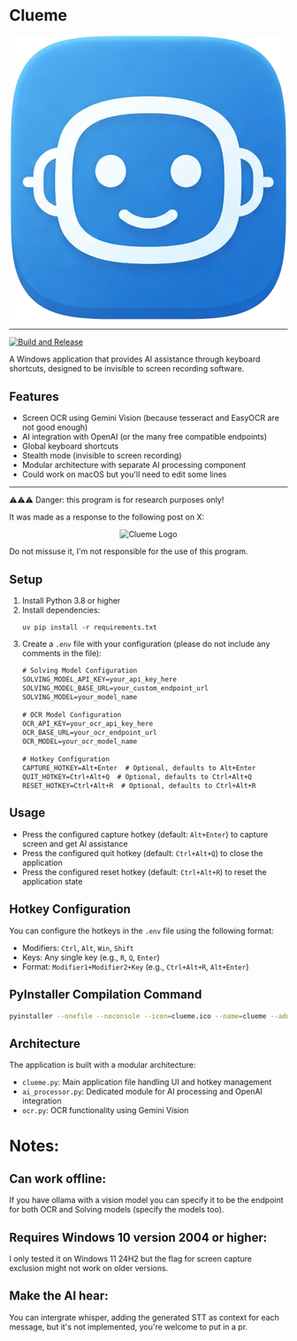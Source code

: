 # Clueme

<div align="center">
  
<img src="clueme.png" alt="Clueme Logo" width="500px">

</div>

------
[![Build and Release](https://github.com/Creative-Geek/Clueme/actions/workflows/release.yml/badge.svg)](https://github.com/Creative-Geek/Clueme/actions/workflows/release.yml)

A Windows application that provides AI assistance through keyboard shortcuts, designed to be invisible to screen recording software.

## Features

- Screen OCR using Gemini Vision (because tesseract and EasyOCR are not good enough)
- AI integration with OpenAI (or the many free compatible endpoints)
- Global keyboard shortcuts
- Stealth mode (invisible to screen recording)
- Modular architecture with separate AI processing component
- Could work on macOS but you'll need to edit some lines
-----

⚠️⚠️⚠️ Danger: this program is for research purposes only!

It was made as a response to the following post on X:
<div align="center">
<img src="https://github.com/user-attachments/assets/df19a8a8-f503-4be9-85c5-bd414bdf773f" alt="Clueme Logo" width="500px">
</div>

Do not missuse it, I'm not responsible for the use of this program.

## Setup

1. Install Python 3.8 or higher
2. Install dependencies:
   ```
   uv pip install -r requirements.txt
   ```
3. Create a `.env` file with your configuration (please do not include any comments in the file):
   ```
   # Solving Model Configuration
   SOLVING_MODEL_API_KEY=your_api_key_here
   SOLVING_MODEL_BASE_URL=your_custom_endpoint_url
   SOLVING_MODEL=your_model_name

   # OCR Model Configuration
   OCR_API_KEY=your_ocr_api_key_here
   OCR_BASE_URL=your_ocr_endpoint_url
   OCR_MODEL=your_ocr_model_name

   # Hotkey Configuration
   CAPTURE_HOTKEY=Alt+Enter  # Optional, defaults to Alt+Enter
   QUIT_HOTKEY=Ctrl+Alt+Q  # Optional, defaults to Ctrl+Alt+Q
   RESET_HOTKEY=Ctrl+Alt+R  # Optional, defaults to Ctrl+Alt+R
   ```

## Usage

- Press the configured capture hotkey (default: `Alt+Enter`) to capture screen and get AI assistance
- Press the configured quit hotkey (default: `Ctrl+Alt+Q`) to close the application
- Press the configured reset hotkey (default: `Ctrl+Alt+R`) to reset the application state

## Hotkey Configuration

You can configure the hotkeys in the `.env` file using the following format:

- Modifiers: `Ctrl`, `Alt`, `Win`, `Shift`
- Keys: Any single key (e.g., `R`, `Q`, `Enter`)
- Format: `Modifier1+Modifier2+Key` (e.g., `Ctrl+Alt+R`, `Alt+Enter`)

## PyInstaller Compilation Command

```bash
pyinstaller --onefile --noconsole --icon=clueme.ico --name=clueme --add-data ".env;." --exclude-module PyQt5 --exclude-module PyQt6 clueme.py
```

## Architecture

The application is built with a modular architecture:
- `clueme.py`: Main application file handling UI and hotkey management
- `ai_processor.py`: Dedicated module for AI processing and OpenAI integration
- `ocr.py`: OCR functionality using Gemini Vision

# Notes:
## Can work offline:
If you have ollama with a vision model you can specify it to be the endpoint for both OCR and Solving models (specify the models too).

## Requires Windows 10 version 2004 or higher:
I only tested it on Windows 11 24H2 but the flag for screen capture exclusion might not work on older versions.

## Make the AI hear:
You can intergrate whisper, adding the generated STT as context for each message, but it's not implemented, you're welcome to put in a pr.
